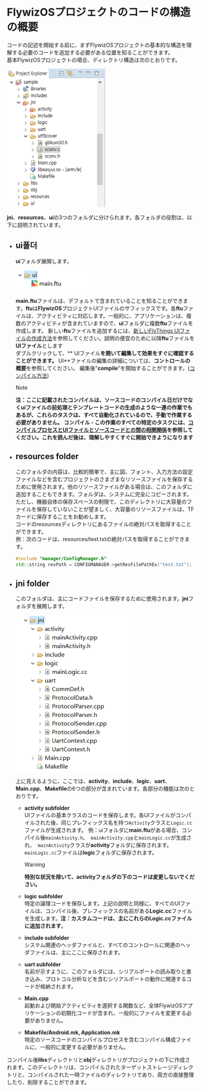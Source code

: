 
# <span id = "project_structure">FlywizOSプロジェクトのコードの構造の概要</span>
コードの記述を開始する前に、まずFlywizOSプロジェクトの基本的な構造を理解する必要のコードを追加する必要がある位置を知ることができます。  
基本FlywizOSプロジェクトの場合、ディレクトリ構造は次のとおりです。

![](assets/project_structure.png)  

**jni**、**resources**、**ui**の3つのフォルダに分けられます。各フォルダの役割は、以下に説明されています。

* ## ui폴더  
  **ui**フォルダ展開します。 
  
  ![](assets/project_ui_expand.png)    
  
   **main.ftu**ファイルは、デフォルトで含まれていることを知ることができます。**ftu**は**FlywizOS**プロジェクトUIファイルのサフィックスです。各**ftu**ファイルは、アクティビティに対応します。一般的に、アプリケーションは、複数のアクティビティが含まれていますので、**ui**フォルダに複数**ftu**ファイルを作成します。 新しい**ftu**ファイルを追加するには、[新しいFlyThings UIファイルの作成方法](new_flywizOS_ui_file.md)を参照してください。説明の便宜のために以降**ftu**ファイルを**UIファイル**とします  
   ダブルクリックして、** UIファイル**を開いて編集して効果をすぐに確認することができます。** UI**ファイルの編集の詳細については、**コントロールの概要**を参照してください。
   編集後"**compile**"を開始することができます。([コンパイル方法](how_to_compile_flywizOS.md))
  
  > [!Note]
  > **注：ここに記載されたコンパイルは、ソースコードのコンパイル日だけでなくuiファイルの前処理とテンプレートコードの生成のような一連の作業でもあるが、これらのタスクは、すべて自動化されているので、手動で作業する必要がありません。 コンパイル - この作業のすべての特定のタスクには、[コンパイルプロセスとUIファイルとソースコードとの間の相関関係](ftu_and_source_relationships.md＃ftu_and_source_relationships)を参照してください。これを読んだ後は、理解しやすくすぐに開始できようになります** 

* ## resources folder  
   このフォルダの内容は、比較的簡単で、主に図、フォント、入力方法の設定ファイルなどを含むプロジェクトのさまざまなリソースファイルを保存するために使用されます。他のリソースファイルがある場合は、このフォルダに追加することもできます。フォルダは、システムに完全にコピーされます。ただし、機器自体の保存スペースの制限で、このディレクトリに大容量のファイルを保存していないことが望ましく、大容量のリソースファイルは、TFカードに保存することをお勧めします。  
   コードのresourcesディレクトリにあるファイルの絶対パスを取得することができます。  
   例：次のコードは、resources/test.txtの絶対パスを取得することができます。
   ```c++ 
   #include "manager/ConfigManager.h"
   std::string resPath = CONFIGMANAGER->getResFilePathEx("test.txt");
   ```
* ## jni folder  
   このフォルダは、主にコードファイルを保存するために使用されます。**jni**フォルダを展開します。  

   ![](assets/project_jni_expand.png)  

   上に見えるように、ここでは、**activity**、**include**、**logic**、**uart**、**Main.cpp**、**Makefile**の6つの部分が含まれています。各部分の機能は次のとおりです。
   
   * **activity subfolder**   
     UIファイルの基本クラスのコードを保存します。各UIファイルがコンパイルされた後、同じプレフィックス名を持つ`Activity`クラスと`Logic.cc`ファイルが生成されます。 
     例：uiフォルダに**main.ftu**がある場合、コンパイル後`mainActivity.h`、` mainActivity.cpp`と`mainLogic.cc`が生成され、` mainActivity`クラスが**activity**フォルダに保存されます。`mainLogic.cc`ファイルは**logic**フォルダに保存されます。     
     > [!Warning]   
     > **特別な状況を除いて、activityフォルダの下のコードは変更しないでください。**
          
   * **logic subfolder**  
     特定の論理コードを保存します。上記の説明と同様に、すべてのUIファイルは、コンパイル後、プレフィックスの名前がある**Logic.cc**ファイルを生成します。**注：カスタムコードは、主にこれらのLogic.ccファイルに追加されます**。

   * **include subfolder**  
     システム関連のヘッダファイルと、すべてのコントロールに関連のヘッダファイルは、主にここに保存されます。

   * **uart subfolder**  
     名前が示すように、このフォルダには、シリアルポートの読み取りと書き込み、プロトコル分析などを含むシリアルポートの動作に関連するコードが格納されます。

   * **Main.cpp**  
     起動および開始アクティビティを選択する関数など、全体FlywizOSアプリケーションの初期化コードが含まれ、一般的にファイルを変更する必要がありません。

   * **Makefile/Android.mk, Application.mk**  
     特定のソースコードのコンパイルプロセスを含むコンパイル構成ファイルに、一般的に変更する必要がありません。 

コンパイル後**libs**ディレクトリと**obj**ディレクトリがプロジェクトの下に作成されます。このディレクトリは、コンパイルされたターゲットストレージディレクトリと、コンパイルされた一時ファイルのディレクトリであり、両方の直接整理したり、削除することができます。


